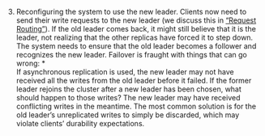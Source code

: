 3.  Reconfiguring the system to use the new leader. Clients now need to send
their write requests to the new leader (we discuss this
in [“Request Routing”](ch06.html#sec_partitioning_routing)). If the old leader comes back, it might still believe that it is
the leader, not realizing that the other replicas have
forced it to step down. The system needs to ensure that the old leader becomes a follower and
recognizes the new leader. Failover is fraught with things that can go wrong: *  
If asynchronous replication is used, the new leader may not have received all the writes from the old
leader before it failed. If the former leader rejoins the cluster after a new leader has been
chosen, what should happen to those writes? The new leader may have received conflicting writes
in the meantime. The most common solution is for the old leader’s unreplicated writes to simply be
discarded, which may violate clients’ durability expectations.